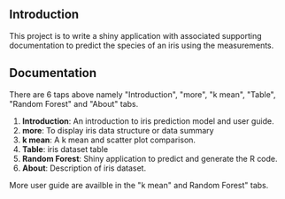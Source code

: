 ## Introduction

This project is to write a shiny application with associated supporting documentation to predict the species of an iris using the measurements.


## Documentation
There are 6 taps above namely "Introduction", "more", "k mean", "Table", "Random Forest" and "About" tabs.
<ol>
<li><b>Introduction</b>: An introduction to iris prediction model and user guide. </li>
<li><b>more</b>: To display iris data structure or data summary</li>
<li><b>k mean</b>: A k mean and scatter plot comparison. </li>
<li><b>Table</b>: iris dataset table </li>
<li><b>Random Forest</b>: Shiny application to predict and generate the R code. </li>
<li><b>About</b>: Description of iris dataset. </li>
</ol>

More user guide are availble in the "k mean" and Random Forest" tabs.
